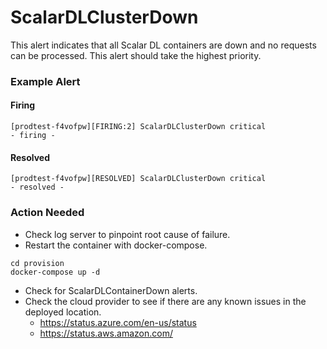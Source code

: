 # ScalarDLClusterDown

This alert indicates that all Scalar DL containers are down and no requests can be processed. This alert should take the highest priority.

### Example Alert

#### Firing

```
[prodtest-f4vofpw][FIRING:2] ScalarDLClusterDown critical
- firing -
```

#### Resolved

```
[prodtest-f4vofpw][RESOLVED] ScalarDLClusterDown critical
- resolved -
```

### Action Needed

* Check log server to pinpoint root cause of failure.
* Restart the container with docker-compose.

```console
cd provision
docker-compose up -d
```

* Check for ScalarDLContainerDown alerts.
* Check the cloud provider to see if there are any known issues in the deployed location.
  * https://status.azure.com/en-us/status
  * https://status.aws.amazon.com/

